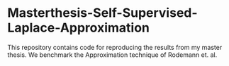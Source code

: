 # Masterthesis-Self-Supervised-Laplace-Approximation
This repository contains code for reproducing the results from my master thesis. We benchmark the Approximation technique of Rodemann et. al.
